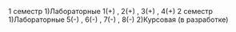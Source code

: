 1 семестр 1)Лабораторные 1(+) , 2(+) , 3(+) , 4(+)
2 семестр 1)Лабораторные 5(-) , 6(-) , 7(-) , 8(-)
          2)Курсовая (в разработке)
